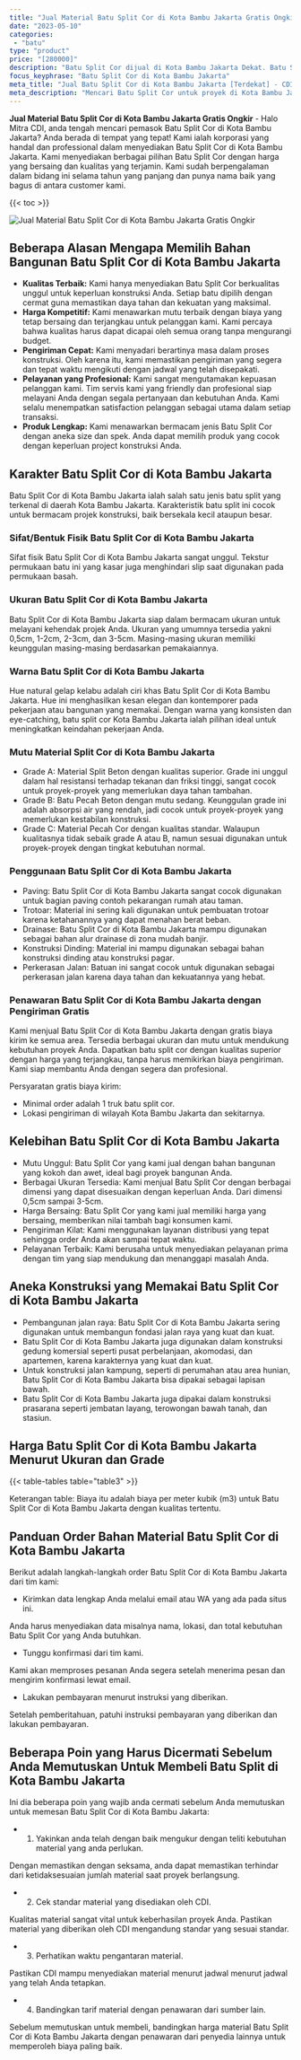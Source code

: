 ```yaml
---
title: "Jual Material Batu Split Cor di Kota Bambu Jakarta Gratis Ongkir"
date: "2023-05-10"
categories:
 - "batu"
type: "product"
price: "[280000]"
description: "Batu Split Cor dijual di Kota Bambu Jakarta Dekat. Batu Split Cor ini sering digunakan dalam proyek konstruksi sebagai campuran beton yang terpilih dan tahan lama. Silakan hubungi kami untuk informasi lebih lanjut."
focus_keyphrase: "Batu Split Cor di Kota Bambu Jakarta"
meta_title: "Jual Batu Split Cor di Kota Bambu Jakarta [Terdekat] - CDI"
meta_description: "Mencari Batu Split Cor untuk proyek di Kota Bambu Jakarta? Kami menawarkan Batu Split Cor berkualitas untuk material cor beton. Raih penawaran terbaik sekarang."
---
```


**Jual Material Batu Split Cor di Kota Bambu Jakarta Gratis Ongkir** - Halo Mitra CDI, anda tengah mencari pemasok Batu Split Cor di Kota Bambu Jakarta? Anda berada di tempat yang tepat! Kami ialah korporasi yang handal dan professional dalam menyediakan Batu Split Cor di Kota Bambu Jakarta. Kami menyediakan berbagai pilihan Batu Split Cor dengan harga yang bersaing dan kualitas yang terjamin. Kami sudah berpengalaman dalam bidang ini selama tahun yang panjang dan punya nama baik yang bagus di antara customer kami.

{{< toc >}}

![Jual Material Batu Split Cor di Kota Bambu Jakarta Gratis Ongkir](/images/batu/batu-split-01.jpg)

## Beberapa Alasan Mengapa Memilih Bahan Bangunan Batu Split Cor di Kota Bambu Jakarta

*   **Kualitas Terbaik:** Kami hanya menyediakan Batu Split Cor berkualitas unggul untuk keperluan konstruksi Anda. Setiap batu dipilih dengan cermat guna memastikan daya tahan dan kekuatan yang maksimal.
*   **Harga Kompetitif:** Kami menawarkan mutu terbaik dengan biaya yang tetap bersaing dan terjangkau untuk pelanggan kami. Kami percaya bahwa kualitas harus dapat dicapai oleh semua orang tanpa mengurangi budget.
*   **Pengiriman Cepat:** Kami menyadari berartinya masa dalam proses konstruksi. Oleh karena itu, kami memastikan pengiriman yang segera dan tepat waktu mengikuti dengan jadwal yang telah disepakati.
*   **Pelayanan yang Profesional:** Kami sangat mengutamakan kepuasan pelanggan kami. Tim servis kami yang friendly dan profesional siap melayani Anda dengan segala pertanyaan dan kebutuhan Anda. Kami selalu menempatkan satisfaction pelanggan sebagai utama dalam setiap transaksi.
*   **Produk Lengkap:** Kami menawarkan bermacam jenis Batu Split Cor dengan aneka size dan spek. Anda dapat memilih produk yang cocok dengan keperluan project konstruksi Anda.

## Karakter Batu Split Cor di Kota Bambu Jakarta

Batu Split Cor di Kota Bambu Jakarta ialah salah satu jenis batu split yang terkenal di daerah Kota Bambu Jakarta. Karakteristik batu split ini cocok untuk bermacam projek konstruksi, baik bersekala kecil ataupun besar.

### Sifat/Bentuk Fisik Batu Split Cor di Kota Bambu Jakarta

Sifat fisik Batu Split Cor di Kota Bambu Jakarta sangat unggul. Tekstur permukaan batu ini yang kasar juga menghindari slip saat digunakan pada permukaan basah.

### Ukuran Batu Split Cor di Kota Bambu Jakarta

Batu Split Cor di Kota Bambu Jakarta siap dalam bermacam ukuran untuk melayani kehendak projek Anda. Ukuran yang umumnya tersedia yakni 0,5cm, 1-2cm, 2-3cm, dan 3-5cm. Masing-masing ukuran memiliki keunggulan masing-masing berdasarkan pemakaiannya.

### Warna Batu Split Cor di Kota Bambu Jakarta

Hue natural gelap kelabu adalah ciri khas Batu Split Cor di Kota Bambu Jakarta. Hue ini menghasilkan kesan elegan dan kontemporer pada pekerjaan atau bangunan yang memakai. Dengan warna yang konsisten dan eye-catching, batu split cor Kota Bambu Jakarta ialah pilihan ideal untuk meningkatkan keindahan pekerjaan Anda.

### Mutu Material Split Cor di Kota Bambu Jakarta

*   Grade A: Material Split Beton dengan kualitas superior. Grade ini unggul dalam hal resistansi terhadap tekanan dan friksi tinggi, sangat cocok untuk proyek-proyek yang memerlukan daya tahan tambahan.
*   Grade B: Batu Pecah Beton dengan mutu sedang. Keunggulan grade ini adalah absorpsi air yang rendah, jadi cocok untuk proyek-proyek yang memerlukan kestabilan konstruksi.
*   Grade C: Material Pecah Cor dengan kualitas standar. Walaupun kualitasnya tidak sebaik grade A atau B, namun sesuai digunakan untuk proyek-proyek dengan tingkat kebutuhan normal.

### Penggunaan Batu Split Cor di Kota Bambu Jakarta

*   Paving: Batu Split Cor di Kota Bambu Jakarta sangat cocok digunakan untuk bagian paving contoh pekarangan rumah atau taman.
*   Trotoar: Material ini sering kali digunakan untuk pembuatan trotoar karena ketahanannya yang dapat menahan berat beban.
*   Drainase: Batu Split Cor di Kota Bambu Jakarta mampu digunakan sebagai bahan alur drainase di zona mudah banjir.
*   Konstruksi Dinding: Material ini mampu digunakan sebagai bahan konstruksi dinding atau konstruksi pagar.
*   Perkerasan Jalan: Batuan ini sangat cocok untuk digunakan sebagai perkerasan jalan karena daya tahan dan kekuatannya yang hebat.

### Penawaran Batu Split Cor di Kota Bambu Jakarta dengan Pengiriman Gratis

Kami menjual Batu Split Cor di Kota Bambu Jakarta dengan gratis biaya kirim ke semua area. Tersedia berbagai ukuran dan mutu untuk mendukung kebutuhan proyek Anda. Dapatkan batu split cor dengan kualitas superior dengan harga yang terjangkau, tanpa harus memikirkan biaya pengiriman. Kami siap membantu Anda dengan segera dan profesional.

Persyaratan gratis biaya kirim:

*   Minimal order adalah 1 truk batu split cor.
*   Lokasi pengiriman di wilayah Kota Bambu Jakarta dan sekitarnya.

## Kelebihan Batu Split Cor di Kota Bambu Jakarta

*   Mutu Unggul: Batu Split Cor yang kami jual dengan bahan bangunan yang kokoh dan awet, ideal bagi proyek bangunan Anda.
*   Berbagai Ukuran Tersedia: Kami menjual Batu Split Cor dengan berbagai dimensi yang dapat disesuaikan dengan keperluan Anda. Dari dimensi 0,5cm sampai 3-5cm.
*   Harga Bersaing: Batu Split Cor yang kami jual memiliki harga yang bersaing, memberikan nilai tambah bagi konsumen kami.
*   Pengiriman Kilat: Kami menggunakan layanan distribusi yang tepat sehingga order Anda akan sampai tepat waktu.
*   Pelayanan Terbaik: Kami berusaha untuk menyediakan pelayanan prima dengan tim yang siap mendukung dan menanggapi masalah Anda.

## Aneka Konstruksi yang Memakai Batu Split Cor di Kota Bambu Jakarta

*   Pembangunan jalan raya: Batu Split Cor di Kota Bambu Jakarta sering digunakan untuk membangun fondasi jalan raya yang kuat dan kuat.
*   Batu Split Cor di Kota Bambu Jakarta juga digunakan dalam konstruksi gedung komersial seperti pusat perbelanjaan, akomodasi, dan apartemen, karena karakternya yang kuat dan kuat.
*   Untuk konstruksi jalan kampung, seperti di perumahan atau area hunian, Batu Split Cor di Kota Bambu Jakarta bisa dipakai sebagai lapisan bawah.
*   Batu Split Cor di Kota Bambu Jakarta juga dipakai dalam konstruksi prasarana seperti jembatan layang, terowongan bawah tanah, dan stasiun.

## Harga Batu Split Cor di Kota Bambu Jakarta Menurut Ukuran dan Grade

{{< table-tables table="table3" >}}

Keterangan table: Biaya itu adalah biaya per meter kubik (m3) untuk Batu Split Cor di Kota Bambu Jakarta dengan kualitas tertentu.

## Panduan Order Bahan Material Batu Split Cor di Kota Bambu Jakarta

Berikut adalah langkah-langkah order Batu Split Cor di Kota Bambu Jakarta dari tim kami:

*   Kirimkan data lengkap Anda melalui email atau WA yang ada pada situs ini.

Anda harus menyediakan data misalnya nama, lokasi, dan total kebutuhan Batu Split Cor yang Anda butuhkan.
*   Tunggu konfirmasi dari tim kami.

Kami akan memproses pesanan Anda segera setelah menerima pesan dan mengirim konfirmasi lewat email.
*   Lakukan pembayaran menurut instruksi yang diberikan.

Setelah pemberitahuan, patuhi instruksi pembayaran yang diberikan dan lakukan pembayaran.

## Beberapa Poin yang Harus Dicermati Sebelum Anda Memutuskan Untuk Membeli Batu Split di Kota Bambu Jakarta

Ini dia beberapa poin yang wajib anda cermati sebelum Anda memutuskan untuk memesan Batu Split Cor di Kota Bambu Jakarta:

*   1. Yakinkan anda telah dengan baik mengukur dengan teliti kebutuhan material yang anda perlukan.

Dengan memastikan dengan seksama, anda dapat memastikan terhindar dari ketidaksesuaian jumlah material saat proyek berlangsung.
*   2. Cek standar material yang disediakan oleh CDI.

Kualitas material sangat vital untuk keberhasilan proyek Anda. Pastikan material yang diberikan oleh CDI mengandung standar yang sesuai standar.
*   3. Perhatikan waktu pengantaran material.

Pastikan CDI mampu menyediakan material menurut jadwal menurut jadwal yang telah Anda tetapkan.
*   4. Bandingkan tarif material dengan penawaran dari sumber lain.

Sebelum memutuskan untuk membeli, bandingkan harga material Batu Split Cor di Kota Bambu Jakarta dengan penawaran dari penyedia lainnya untuk memperoleh biaya paling baik.
